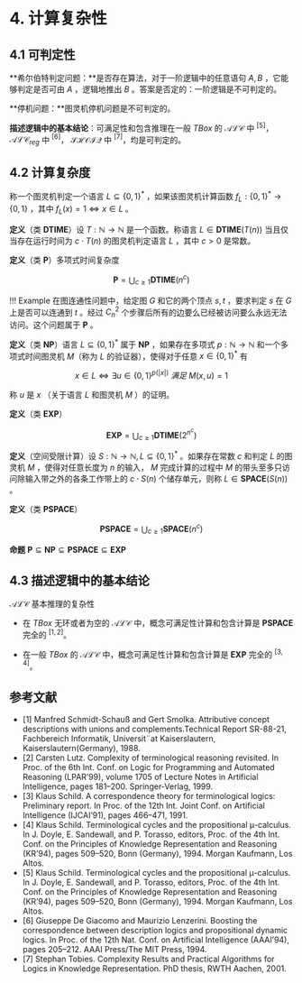 # 4. 计算复杂性

## 4.1 可判定性

**希尔伯特判定问题：**是否存在算法，对于一阶逻辑中的任意语句 $A, B$ ，它能够判定是否可由 $A$ ，逻辑地推出 $B$ 。答案是否定的：一阶逻辑是不可判定的。

**停机问题：**图灵机停机问题是不可判定的。

**描述逻辑中的基本结论**：可满足性和包含推理在一般 $TBox$ 的 $\mathcal{ALC}$ 中 $^{[5]}$， $\mathcal{ALC}_{reg}$ 中 $^{[6]}$， $\mathcal{SHOIQ}$ 中 $^{[7]}$，均是可判定的。

## 4.2 计算复杂度

称一个图灵机判定一个语言 $L \subseteq \{ 0, 1 \}^*$ ，如果该图灵机计算函数 $f_L:\{0, 1\}^* \rightarrow \{0, 1\}$ ，其中 $f_L(x) = 1 \Leftrightarrow x \in L$ 。

**定义**（类 $\textbf{DTIME}$）设 $T: \mathbb{N} \rightarrow \mathbb{N}$ 是一个函数。称语言 $L \in \textbf{DTIME}(T(n))$ 当且仅当存在运行时间为 $c \cdot T(n)$ 的图灵机判定语言 $L$ ，其中 $c > 0$ 是常数。

**定义**（类 $\textbf{P}$）多项式时间复杂度

$$
\textbf{P} = \bigcup_{c \ge 1} \textbf{DTIME}(n^c)
$$

!!! Example
    在图连通性问题中，给定图 $G$ 和它的两个顶点 $s, t$ ，要求判定 $s$ 在 $G$ 上是否可以连通到 $t$ 。经过 $C_{n}^{2}$ 个步骤后所有的边要么已经被访问要么永远无法访问。这个问题属于 $\textbf{P}$ 。

**定义**（类 $\textbf{NP}$）语言 $L \subseteq \{0, 1\}^*$ 属于 $\textbf{NP}$ ，如果存在多项式 $p: \mathbb{N} \rightarrow \mathbb{N}$ 和一个多项式时间图灵机 $M$（称为 $L$ 的验证器），使得对于任意 $x \in \{0, 1\}^*$ 有

$$
x \in L \Leftrightarrow \exists u \in \{0, 1\}^{p(|x|)}\ 满足\ M(x, u) = 1
$$

称 $u$ 是 $x$ （关于语言 $L$ 和图灵机 $M$ ）的证明。

**定义**（类 $\textbf{EXP}$）

$$
\textbf{EXP} = \bigcup_{c \ge 1} \textbf{DTIME}(2^{n^c})
$$

**定义**（空间受限计算）设 $S:\mathbb{N} \rightarrow \mathbb{N}, L \subseteq \{0,1\}^*$ 。如果存在常数 $c$ 和判定 $L$ 的图灵机 $M$ ，使得对任意长度为 $n$ 的输入， $M$ 完成计算的过程中 $M$ 的带头至多只访问除输入带之外的各条工作带上的 $c \cdot S(n)$ 个储存单元，则称 $L \in \textbf{SPACE}(S(n))$ 。

**定义**（类 $\textbf{PSPACE}$）

$$
\textbf{PSPACE} = \bigcup_{c \ge 1} \textbf{SPACE}(n^c)
$$

**命题** $\textbf{P} \subseteq \textbf{NP}  \subseteq \textbf{PSPACE} \subseteq \textbf{EXP}$

## 4.3 描述逻辑中的基本结论

$\mathcal{ALC}$ 基本推理的复杂性

- 在 $TBox$ 无环或者为空的 $\mathcal{ALC}$ 中，概念可满足性计算和包含计算是 $\textbf{PSPACE}$ 完全的 $^{[1,2]}$。
<!-- 考虑是否加入一个简短的可判定性证明 -->
- 在一般 $TBox$ 的 $\mathcal{ALC}$ 中，概念可满足性计算和包含计算是 $\textbf{EXP}$ 完全的 $^{[3,4]}$。
<!-- - （直观的理解就是，随着知识库中概念的增加，计算复杂性呈指数级增长，这当然会有问题，至少难以应用）
- $\mathcal{ALC}$ 基本推理的复杂性和某些博弈论计算复杂性类似 [SC79] 。 -->

## 参考文献

- [1] Manfred Schmidt-Schauß and Gert Smolka. Attributive concept descriptions with unions and complements.Technical Report SR-88-21, Fachbereich Informatik, Universit¨at Kaiserslautern, Kaiserslautern(Germany), 1988.
- [2] Carsten Lutz. Complexity of terminological reasoning revisited. In Proc. of the 6th Int. Conf. on Logic for Programming and Automated Reasoning (LPAR’99), volume 1705 of Lecture Notes in Artificial Intelligence, pages 181–200. Springer-Verlag, 1999.
- [3] Klaus Schild. A correspondence theory for terminological logics: Preliminary report. In Proc. of the 12th Int. Joint Conf. on Artificial Intelligence (IJCAI’91), pages 466–471, 1991.
- [4] Klaus Schild. Terminological cycles and the propositional μ-calculus. In J. Doyle, E. Sandewall, and P. Torasso, editors, Proc. of the 4th Int. Conf. on the Principles of Knowledge Representation and Reasoning (KR’94), pages 509–520, Bonn (Germany), 1994. Morgan Kaufmann, Los Altos.
- [5] Klaus Schild. Terminological cycles and the propositional μ-calculus. In J. Doyle, E. Sandewall, and P. Torasso, editors, Proc. of the 4th Int. Conf. on the Principles of Knowledge Representation and Reasoning (KR’94), pages 509–520, Bonn (Germany), 1994. Morgan Kaufmann, Los Altos.
- [6] Giuseppe De Giacomo and Maurizio Lenzerini. Boosting the correspondence between description logics and propositional dynamic logics. In Proc. of the 12th Nat. Conf. on Artificial Intelligence (AAAI’94), pages 205–212. AAAI Press/The MIT Press, 1994.
- [7] Stephan Tobies. Complexity Results and Practical Algorithms for Logics in Knowledge Representation. PhD thesis, RWTH Aachen, 2001.